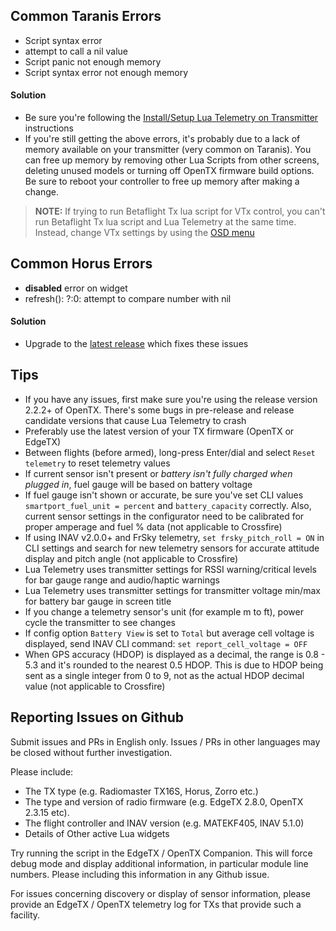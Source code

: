 ## Common Taranis Errors

* Script syntax error
* attempt to call a nil value
* Script panic not enough memory
* Script syntax error not enough memory

#### Solution

* Be sure you're following the [Install/Setup Lua Telemetry on Transmitter](../Getting-Started/#installsetup-lua-telemetry-on-transmitter) instructions
* If you're still getting the above errors, it's probably due to a lack of memory available on your transmitter (very common on Taranis). You can free up memory by removing other Lua Scripts from other screens, deleting unused models or turning off OpenTX firmware build options. Be sure to reboot your controller to free up memory after making a change.

> **NOTE:** If trying to run Betaflight Tx lua script for VTx control, you can't run Betaflight Tx lua script and Lua Telemetry at the same time.  Instead, change VTx settings by using the [OSD menu](https://github.com/iNavFlight/inav/master/docs/Controls.md)

## Common Horus Errors

* **disabled** error on widget
* refresh(): ?:0: attempt to compare number with nil

#### Solution

* Upgrade to the [latest release](../Upgrade) which fixes these issues

## Tips

* If you have any issues, first make sure you're using the release version 2.2.2+ of OpenTX. There's some bugs in pre-release and release candidate versions that cause Lua Telemetry to crash
* Preferably use the latest version of your TX firmware (OpenTX or EdgeTX)
* Between flights (before armed), long-press Enter/dial and select `Reset telemetry` to reset telemetry values
* If current sensor isn't present or _battery isn't fully charged when plugged in_, fuel gauge will be based on battery voltage
* If fuel gauge isn't shown or accurate, be sure you've set CLI values `smartport_fuel_unit = percent` and `battery_capacity` correctly. Also, current sensor settings in the configurator need to be calibrated for proper amperage and fuel % data (not applicable to Crossfire)
* If using INAV v2.0.0+ and FrSky telemetry, `set frsky_pitch_roll = ON` in CLI settings and search for new telemetry sensors for accurate attitude display and pitch angle (not applicable to Crossfire)
* Lua Telemetry uses transmitter settings for RSSI warning/critical levels for bar gauge range and audio/haptic warnings
* Lua Telemetry uses transmitter settings for transmitter voltage min/max for battery bar gauge in screen title
* If you change a telemetry sensor's unit (for example m to ft), power cycle the transmitter to see changes
* If config option `Battery View` is set to `Total` but average cell voltage is displayed, send INAV CLI command: `set report_cell_voltage = OFF`
* When GPS accuracy (HDOP) is displayed as a decimal, the range is 0.8 - 5.3 and it's rounded to the nearest 0.5 HDOP.  This is due to HDOP being sent as a single integer from 0 to 9, not as the actual HDOP decimal value  (not applicable to Crossfire)

## Reporting Issues on Github

Submit issues and PRs in English only. Issues / PRs in other languages may be closed without further investigation.

Please include:

* The TX type (e.g. Radiomaster TX16S, Horus, Zorro etc.)
* The type and version of radio firmware (e.g. EdgeTX 2.8.0, OpenTX 2.3.15 etc).
* The flight controller and INAV version (e.g. MATEKF405, INAV 5.1.0)
* Details of Other active Lua widgets

Try running the script in the EdgeTX / OpenTX Companion. This will force debug mode and display additional information, in particular module line numbers. Please including this information in any Github issue.

For issues concerning discovery or display of sensor information, please provide an EdgeTX / OpenTX telemetry log for TXs that provide such a facility.
